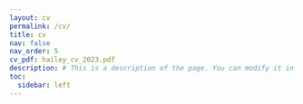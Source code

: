 ```yaml
---
layout: cv
permalink: /cv/
title: cv
nav: false
nav_order: 5
cv_pdf: hailey_cv_2023.pdf
description: # This is a description of the page. You can modify it in '_pages/cv.md'. You can also change or remove the top pdf download button.
toc:
  sidebar: left
---
```


